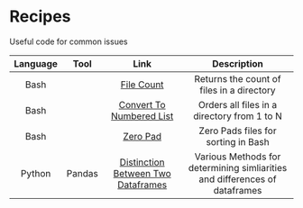 # Recipes
Useful code for common issues

| Language |Tool| Link | Description |
|:-----:|:-----:|:----:|:----:|
|Bash||[File Count](https://github.com/jbrdge/HelpfulShellScripts/blob/master/Bash/filecount.sh)|Returns the count of files in a directory |
|Bash||[Convert To Numbered List](https://github.com/jbrdge/HelpfulShellScripts/blob/master/Bash/converttonumberedlist.sh)| Orders all files in a directory from 1 to N|
|Bash||[Zero Pad](https://github.com/jbrdge/HelpfulShellScripts/blob/master/Bash/zeropad.sh)| Zero Pads files for sorting in Bash |
|Python|Pandas|[Distinction Between Two Dataframes](https://github.com/jbrdge/HelpfulShellScripts/blob/master/Python/Pandas/distinctionsBetweenDataframes.py)| Various Methods for determining simliarities and differences of dataframes|
